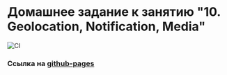 # Домашнее задание к занятию "10. Geolocation, Notification, Media"

![CI](https://github.com/DedMaier/ahj-homeworks_media/actions/workflows/web.yml/badge.svg)

### Ссылка на [github-pages](https://dedmaier.github.io/ahj-homeworks_media/)
